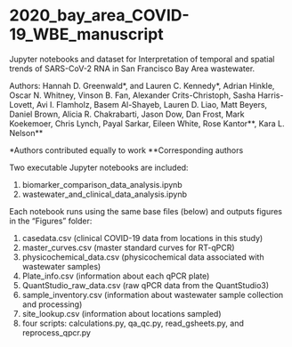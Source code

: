 # 2020_bay_area_COVID-19_WBE_manuscript
Jupyter notebooks and dataset for Interpretation of temporal and spatial trends of SARS-CoV-2 RNA in San Francisco Bay Area wastewater.

Authors: Hannah D. Greenwald*, and Lauren C. Kennedy*, Adrian Hinkle, Oscar N. Whitney, Vinson B. Fan, Alexander Crits-Christoph, Sasha Harris-Lovett, Avi I. Flamholz, Basem Al-Shayeb, Lauren D. Liao, Matt Beyers, Daniel Brown, Alicia R. Chakrabarti, Jason Dow, Dan Frost, Mark Koekemoer, Chris Lynch, Payal Sarkar, Eileen White, Rose Kantor**, Kara L. Nelson**

*Authors contributed equally to work
**Corresponding authors

Two executable Jupyter notebooks are included:
1. biomarker_comparison_data_analysis.ipynb
2. wastewater_and_clinical_data_analysis.ipynb

Each notebook runs using the same base files (below)  and outputs figures in the “Figures” folder: 
1. casedata.csv (clinical COVID-19 data from locations in this study)
2. master_curves.csv (master standard curves for RT-qPCR)
3. physicochemical_data.csv (physicochemical data associated with wastewater samples)
4. Plate_info.csv (information about each qPCR plate)
5. QuantStudio_raw_data.csv (raw qPCR data from the QuantStudio3)
6. sample_inventory.csv (information about wastewater sample collection and processing)
7. site_lookup.csv (information about locations sampled)
8. four scripts: calculations.py, qa_qc.py, read_gsheets.py, and reprocess_qpcr.py
